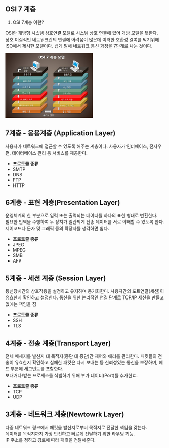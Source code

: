 ## OSI 7 계층

1. OSI 7계층 이란?

OSI란 개방형 시스템 상호연결 모델로 시스템 상호 연결에 있어 개방 모델을 뜻한다.  
상호 이질적인 네트워크간의 연결에 어려움이 많은데 이러한 호환성 결여를 막기위해 ISO에서 제시한 모델이다.
쉽게 말해 네트워크 통신 과정을 7단계로 나눈 것이다.

<img src="../resources/Osi7layer.jpg" width="55%" height="50%">

## 7계층 - 응용계층 (Application Layer)
사용자가 네트워크에 접근할 수 있도록 해주는 계층이다.
사용자가 인터페이스, 전자우편, 데이터베이스 관리 등 서비스를 제공한다.

- __프로토콜 종류__
- SMTP
- DNS
- FTP
- HTTP

## 6계층 - 표현 계층(Presentation Layer)
운영체계의 한 부분으로 입력 또는 출력되는 데이터를 하나의 표현 형태로 변환한다.  
필요한 번역을 수행하여 두 장치가 일관되게 전송 데이터를 서로 이해할 수 있도록 한다.
제어코드나 문자 및 그래픽 등의 확장자를 생각하면 쉽다.

- __프로토콜 종류__
- JPEG
- MPEG
- SMB
- AFP

## 5계층 - 세션 계층 (Session Layer)
통신장치간의 상호작용을 설정하고 유지하며 동기화한다.
사용자간의 포트연결(세션)이 유효한지 확인하고 설정한다. 통신을 위한 논리적인 연결 단계로 TCP/IP 세션을 만들고 없애는 책임을 짐

- __프로토콜 종류__
- SSH
- TLS

## 4계층 - 전송 계층(Transport Layer)
전체 메세지를 발신지 대 목적지(종단 대 종단)간 제어와 에러를 관리한다.
패킷들의 전송이 유효한지 확인하고 실패한 패킷은 다시 보내는 등 신뢰성있는 통신을 보장하며, 헤드 부분에 세그먼트를 포함한다.  
보내거나/받는 프로세스를 식별하기 위해 부가 데이터(Port)를 추가한ㄷ.

- __프로토콜 종류__
- TCP
- UDP

## 3계층 - 네트워크 계층(Newtowrk Layer)
다중 네트워크 링크에서 패킷을 발신지로부터 목적지로 전달한 책임을 갖는다.  
데이터를 목적지까지 가장 안전하고 빠르게 전달하기 위한 라우팅 기능.  
IP 주소를 정하고 경로에 따라 패킷을 전달해준다.

